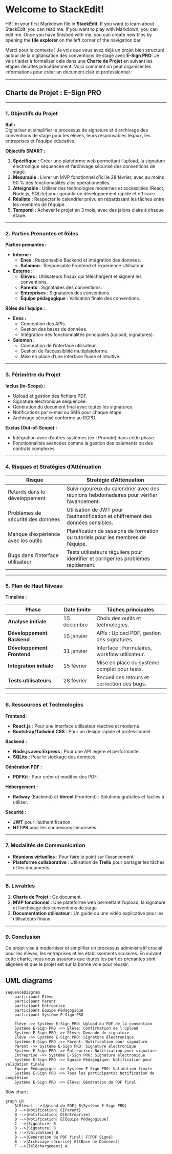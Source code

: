 # Welcome to StackEdit!

Hi! I'm your first Markdown file in **StackEdit**. If you want to learn about StackEdit, you can read me. If you want to play with Markdown, you can edit me. Once you have finished with me, you can create new files by opening the **file explorer** on the left corner of the navigation bar.

Merci pour le contexte ! Je vois que vous avez déjà un projet bien structuré autour de la digitalisation des conventions de stage avec **E-Sign PRO**. Je vais t'aider à formaliser cela dans une **Charte de Projet** en suivant les étapes décrites précédemment. Voici comment on peut organiser les informations pour créer un document clair et professionnel :

---

## **Charte de Projet : E-Sign PRO**

---

### **1. Objectifs du Projet**

**But :**  
Digitaliser et simplifier le processus de signature et d’archivage des conventions de stage pour les élèves, leurs responsables légaux, les entreprises et l’équipe éducative.

**Objectifs SMART :**
1. **Spécifique :** Créer une plateforme web permettant l’upload, la signature électronique séquencée et l’archivage sécurisé des conventions de stage.
2. **Mesurable :** Livrer un MVP fonctionnel d’ici le 28 février, avec au moins 90 % des fonctionnalités clés opérationnelles.
3. **Atteignable :** Utiliser des technologies modernes et accessibles (React, Node.js, SQLite) pour garantir un développement rapide et efficace.
4. **Réaliste :** Respecter le calendrier prévu en répartissant les tâches entre les membres de l’équipe.
5. **Temporel :** Achever le projet en 3 mois, avec des jalons clairs à chaque étape.

---

### **2. Parties Prenantes et Rôles**

**Parties prenantes :**
- **Interne :**
  - **Enes** : Responsable Backend et Intégration des données.
  - **Salomon** : Responsable Frontend et Expérience Utilisateur.
- **Externe :**
  - **Élèves** : Utilisateurs finaux qui téléchargent et signent les conventions.
  - **Parents** : Signataires des conventions.
  - **Entreprises** : Signataires des conventions.
  - **Équipe pédagogique** : Validation finale des conventions.

**Rôles de l’équipe :**
- **Enes :**
  - Conception des APIs.
  - Gestion des bases de données.
  - Intégration des fonctionnalités principales (upload, signatures).
- **Salomon :**
  - Conception de l’interface utilisateur.
  - Gestion de l’accessibilité multiplateforme.
  - Mise en place d’une interface fluide et intuitive.

---

### **3. Périmètre du Projet**

**Inclus (In-Scope) :**
- Upload et gestion des fichiers PDF.
- Signature électronique séquencée.
- Génération du document final avec toutes les signatures.
- Notifications par e-mail ou SMS pour chaque étape.
- Archivage sécurisé conforme au RGPD.

**Exclus (Out-of-Scope) :**
- Intégration avec d’autres systèmes (ex : Pronote) dans cette phase.
- Fonctionnalités avancées comme la gestion des paiements ou des contrats complexes.

---

### **4. Risques et Stratégies d’Atténuation**

| **Risque**                          | **Stratégie d’Atténuation**                                                                 |
|-------------------------------------|--------------------------------------------------------------------------------------------|
| Retards dans le développement       | Suivi rigoureux du calendrier avec des réunions hebdomadaires pour vérifier l’avancement.  |
| Problèmes de sécurité des données   | Utilisation de JWT pour l’authentification et chiffrement des données sensibles.           |
| Manque d’expérience avec les outils | Planification de sessions de formation ou tutoriels pour les membres de l’équipe.          |
| Bugs dans l’interface utilisateur   | Tests utilisateurs réguliers pour identifier et corriger les problèmes rapidement.         |

---

### **5. Plan de Haut Niveau**

**Timeline :**

| **Phase**              | **Date limite** | **Tâches principales**                           |
|-------------------------|-----------------|--------------------------------------------------|
| **Analyse initiale**    | 15 décembre     | Choix des outils et technologies.               |
| **Développement Backend** | 15 janvier      | APIs : Upload PDF, gestion des signatures.       |
| **Développement Frontend**| 31 janvier      | Interface : Formulaires, workflow utilisateur.   |
| **Intégration initiale**  | 15 février      | Mise en place du système complet pour tests.     |
| **Tests utilisateurs**  | 28 février      | Recueil des retours et correction des bugs.      |

---

### **6. Ressources et Technologies**

**Frontend :**
- **React.js** : Pour une interface utilisateur réactive et moderne.
- **Bootstrap/Tailwind CSS** : Pour un design rapide et professionnel.

**Backend :**
- **Node.js avec Express** : Pour une API légère et performante.
- **SQLite** : Pour le stockage des données.

**Génération PDF :**
- **PDFKit** : Pour créer et modifier des PDF.

**Hébergement :**
- **Railway** (Backend) et **Vercel** (Frontend) : Solutions gratuites et faciles à utiliser.

**Sécurité :**
- **JWT** pour l’authentification.
- **HTTPS** pour les connexions sécurisées.

---

### **7. Modalités de Communication**

- **Réunions virtuelles** : Pour faire le point sur l’avancement.
- **Plateforme collaborative** : Utilisation de **Trello** pour partager les tâches et les documents.

---

### **8. Livrables**

1. **Charte de Projet** : Ce document.
2. **MVP fonctionnel** : Une plateforme web permettant l’upload, la signature et l’archivage des conventions de stage.
3. **Documentation utilisateur** : Un guide ou une vidéo explicative pour les utilisateurs finaux.

---

### **9. Conclusion**

Ce projet vise à moderniser et simplifier un processus administratif crucial pour les élèves, les entreprises et les établissements scolaires. En suivant cette charte, nous nous assurons que toutes les parties prenantes sont alignées et que le projet est sur la bonne voie pour réussir.


## UML diagrams

```mermaid
sequenceDiagram
    participant Élève
    participant Parent
    participant Entreprise
    participant Équipe Pédagogique
    participant Système E-Sign PRO

    Élève ->> Système E-Sign PRO: Upload du PDF de la convention
    Système E-Sign PRO ->> Élève: Confirmation de l'upload
    Système E-Sign PRO ->> Élève: Demande de signature
    Élève ->> Système E-Sign PRO: Signature électronique
    Système E-Sign PRO ->> Parent: Notification pour signature
    Parent ->> Système E-Sign PRO: Signature électronique
    Système E-Sign PRO ->> Entreprise: Notification pour signature
    Entreprise ->> Système E-Sign PRO: Signature électronique
    Système E-Sign PRO ->> Équipe Pédagogique: Notification pour validation finale
    Équipe Pédagogique ->> Système E-Sign PRO: Validation finale
    Système E-Sign PRO ->> Tous les participants: Notification de complétion
    Système E-Sign PRO ->> Élève: Génération du PDF final
```

flow chart:

```mermaid
graph LR
    A[Élève] -->|Upload du PDF| B{Système E-Sign PRO}
    B -->|Notification| C[Parent]
    B -->|Notification| D[Entreprise]
    B -->|Notification| E[Équipe Pédagogique]
    C -->|Signature| B
    D -->|Signature| B
    E -->|Validation| B
    B -->|Génération du PDF final| F[PDF Signé]
    B -->|Archivage sécurisé| G[(Base de Données)]
    F -->|Téléchargement| A
```
